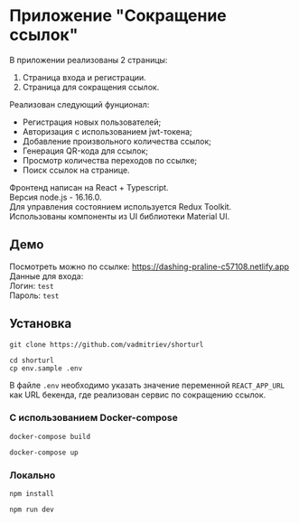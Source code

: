 # Приложение "Сокращение ссылок"

В приложении реализованы 2 страницы:

1. Страница входа и регистрации.
2. Страница для сокращения ссылок.

Реализован следующий фунционал:

- Регистрация новых пользователей;
- Авторизация с использованием jwt-токена;
- Добавление произвольного количества ссылок;
- Генерация QR-кода для ссылок;
- Просмотр количества переходов по ссылке;
- Поиск ссылок на странице.

Фронтенд написан на React + Typescript. <br>
Версия node.js - 16.16.0. <br>
Для управления состоянием используется Redux Toolkit. <br>
Использованы компоненты из UI библиотеки Material UI. <br>

## Демо

Посмотреть можно по ссылке: <a href="https://dashing-praline-c57108.netlify.app" target="_blank">https://dashing-praline-c57108.netlify.app</a> <br>
Данные для входа: <br>
Логин: `test` <br>
Пароль: `test`

## Установка

```console
git clone https://github.com/vadmitriev/shorturl
```

```console
cd shorturl
cp env.sample .env
```

В файле `.env` необходимо указать значение переменной `REACT_APP_URL` как URL бекенда, где реализован сервис по сокращению ссылок.

### С использованием Docker-compose

```console
docker-compose build
```

```console
docker-compose up
```

### Локально

```console
npm install
```

```console
npm run dev
```
